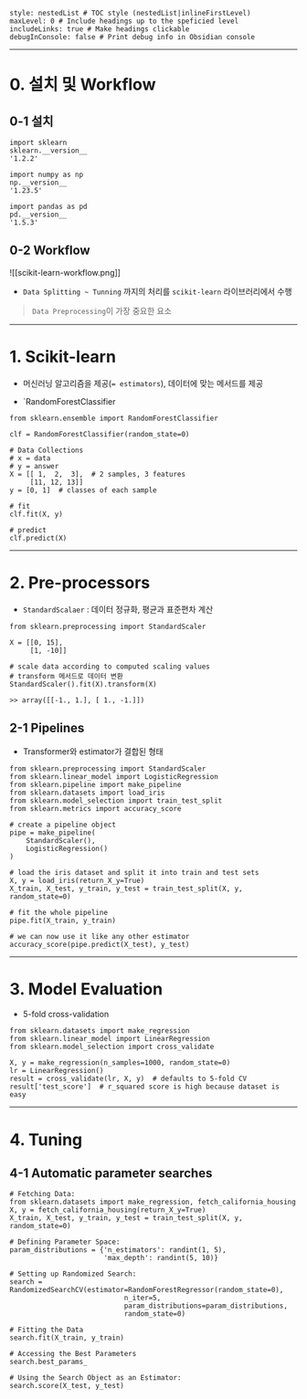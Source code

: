 ```table-of-contents
style: nestedList # TOC style (nestedList|inlineFirstLevel)
maxLevel: 0 # Include headings up to the speficied level
includeLinks: true # Make headings clickable
debugInConsole: false # Print debug info in Obsidian console
```
---
# 0. 설치 및 Workflow

## 0-1 설치

```
import sklearn
sklearn.__version__
'1.2.2'

import numpy as np
np.__version__
'1.23.5'

import pandas as pd
pd.__version__
'1.5.3'
```

## 0-2 Workflow

![[scikit-learn-workflow.png]]

- `Data Splitting ~ Tunning` 까지의 처리를 `scikit-learn` 라이브러리에서 수행
> `Data Preprocessing`이 가장 중요한 요소

---
# 1. Scikit-learn 

- 머신러닝 알고리즘을 제공(`= estimators`), 데이터에 맞는 메서드를 제공

- `RandomForestClassifier
```
from sklearn.ensemble import RandomForestClassifier

clf = RandomForestClassifier(random_state=0)

# Data Collections
# x = data
# y = answer
X = [[ 1,  2,  3],  # 2 samples, 3 features
     [11, 12, 13]]
y = [0, 1]  # classes of each sample

# fit
clf.fit(X, y)

# predict
clf.predict(X)
```

---
# 2. Pre-processors

- `StandardScalaer` : 데이터 정규화, 평균과 표준편차 계산
```
from sklearn.preprocessing import StandardScaler

X = [[0, 15],
     [1, -10]]

# scale data according to computed scaling values
# transform 메서드로 데이터 변환
StandardScaler().fit(X).transform(X)

>> array([[-1., 1.], [ 1., -1.]])
```

## 2-1 Pipelines

- Transformer와 estimator가 결합된 형태
```
from sklearn.preprocessing import StandardScaler
from sklearn.linear_model import LogisticRegression
from sklearn.pipeline import make_pipeline
from sklearn.datasets import load_iris
from sklearn.model_selection import train_test_split
from sklearn.metrics import accuracy_score

# create a pipeline object
pipe = make_pipeline(
    StandardScaler(),
    LogisticRegression()
)

# load the iris dataset and split it into train and test sets
X, y = load_iris(return_X_y=True)
X_train, X_test, y_train, y_test = train_test_split(X, y, random_state=0)

# fit the whole pipeline
pipe.fit(X_train, y_train)

# we can now use it like any other estimator
accuracy_score(pipe.predict(X_test), y_test)
```

---
# 3. Model Evaluation

- 5-fold cross-validation
```
from sklearn.datasets import make_regression
from sklearn.linear_model import LinearRegression
from sklearn.model_selection import cross_validate

X, y = make_regression(n_samples=1000, random_state=0)
lr = LinearRegression()
result = cross_validate(lr, X, y)  # defaults to 5-fold CV
result['test_score']  # r_squared score is high because dataset is easy
```

---
# 4. Tuning

## 4-1 Automatic parameter searches

```
# Fetching Data:
from sklearn.datasets import make_regression, fetch_california_housing
X, y = fetch_california_housing(return_X_y=True)
X_train, X_test, y_train, y_test = train_test_split(X, y, random_state=0)

# Defining Parameter Space:
param_distributions = {'n_estimators': randint(1, 5),
                       'max_depth': randint(5, 10)}

# Setting up Randomized Search:
search = RandomizedSearchCV(estimator=RandomForestRegressor(random_state=0),
                            n_iter=5,
                            param_distributions=param_distributions,
                            random_state=0)

# Fitting the Data
search.fit(X_train, y_train)

# Accessing the Best Parameters
search.best_params_

# Using the Search Object as an Estimator:
search.score(X_test, y_test)
```